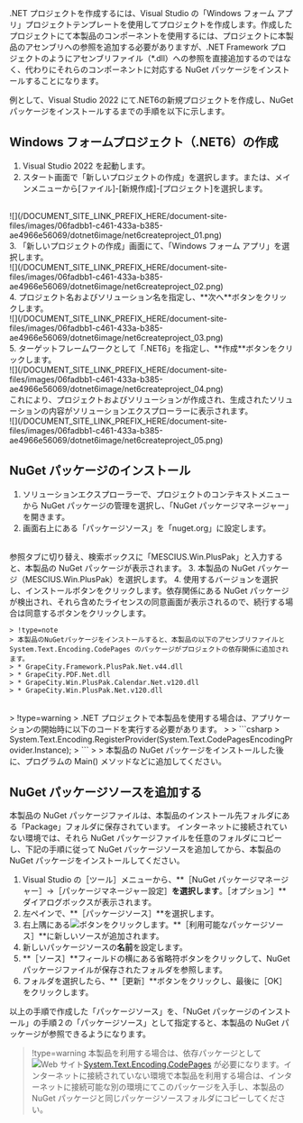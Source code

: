 .NET プロジェクトを作成するには、Visual Studio の「Windows フォーム アプリ」プロジェクトテンプレートを使用してプロジェクトを作成します。作成したプロジェクトにて本製品のコンポーネントを使用するには、プロジェクトに本製品のアセンブリへの参照を追加する必要がありますが、.NET Framework プロジェクトのようにアセンブリファイル（\*.dll）への参照を直接追加するのではなく、代わりにそれらのコンポーネントに対応する NuGet パッケージをインストールすることになります。

例として、Visual Studio 2022 にて.NET6の新規プロジェクトを作成し、NuGet パッケージをインストールするまでの手順を以下に示します。

## Windows フォームプロジェクト（.NET6）の作成

1. Visual Studio 2022 を起動します。
2. スタート画面で「新しいプロジェクトの作成」を選択します。または、メインメニューから[ファイル]-[新規作成]-[プロジェクト]を選択します。
<br>
    ![](/DOCUMENT_SITE_LINK_PREFIX_HERE/document-site-files/images/06fadbb1-c461-433a-b385-ae4966e56069/dotnet6image/net6createproject_01.png)
<br>
3. 「新しいプロジェクトの作成」画面にて、「Windows フォーム アプリ」を選択します。
<br>
    ![](/DOCUMENT_SITE_LINK_PREFIX_HERE/document-site-files/images/06fadbb1-c461-433a-b385-ae4966e56069/dotnet6image/net6createproject_02.png)
<br>
4. プロジェクト名およびソリューション名を指定し、**次へ**ボタンをクリックします。
<br>
    ![](/DOCUMENT_SITE_LINK_PREFIX_HERE/document-site-files/images/06fadbb1-c461-433a-b385-ae4966e56069/dotnet6image/net6createproject_03.png)
<br>
5. ターゲットフレームワークとして「.NET6」を指定し、**作成**ボタンをクリックします。
<br>
    ![](/DOCUMENT_SITE_LINK_PREFIX_HERE/document-site-files/images/06fadbb1-c461-433a-b385-ae4966e56069/dotnet6image/net6createproject_04.png)
<br>
    これにより、プロジェクトおよびソリューションが作成され、生成されたソリューションの内容がソリューションエクスプローラーに表示されます。
<br>
    ![](/DOCUMENT_SITE_LINK_PREFIX_HERE/document-site-files/images/06fadbb1-c461-433a-b385-ae4966e56069/dotnet6image/net6createproject_05.png)

## NuGet パッケージのインストール

1. ソリューションエクスプローラーで、プロジェクトのコンテキストメニューから NuGet パッケージの管理を選択し、「NuGet パッケージマネージャー」を開きます。
2. 画面右上にある「パッケージソース」を「nuget.org」に設定します。
<br>
    参照タブに切り替え、検索ボックスに「MESCIUS.Win.PlusPak」と入力すると、本製品の NuGet パッケージが表示されます。
3. 本製品の NuGet パッケージ（MESCIUS.Win.PlusPak）を選択します。
4. 使用するバージョンを選択し、インストールボタンをクリックします。依存関係にある NuGet パッケージが検出され、それら含めたライセンスの同意画面が表示されるので、続行する場合は同意するボタンをクリックします。

    > !type=note
    > 本製品のNuGetパッケージをインストールすると、本製品の以下のアセンブリファイルと System.Text.Encoding.CodePages のパッケージがプロジェクトの依存関係に追加されます。
    > * GrapeCity.Framework.PlusPak.Net.v44.dll
    > * GrapeCity.PDF.Net.dll
    > * GrapeCity.Win.PlusPak.Calendar.Net.v120.dll
    > * GrapeCity.Win.PlusPak.Net.v120.dll

<br>
    > !type=warning
    > .NET プロジェクトで本製品を使用する場合は、アプリケーションの開始時に以下のコードを実行する必要があります。
    >
    > ```csharp
    > System.Text.Encoding.RegisterProvider(System.Text.CodePagesEncodingProvider.Instance);
    > ```
    >
    > 本製品の NuGet パッケージをインストールした後に、プログラムの Main() メソッドなどに追加してください。

<br>

## NuGet パッケージソースを追加する

本製品の NuGet パッケージファイルは、本製品のインストール先フォルダにある「Package」フォルダに保存されています。
インターネットに接続されていない環境では、それら NuGet パッケージファイルを任意のフォルダにコピーし、下記の手順に従って NuGet パッケージソースを追加してから、本製品の NuGet パッケージをインストールしてください。

1. Visual Studio の［ツール］メニューから、**［NuGet パッケージマネージャー］→［パッケージマネージャー設定］**を選択します**。［オプション］**ダイアログボックスが表示されます。
2. 左ペインで、**［パッケージソース］**を選択します。
3. 右上隅にある![](/DOCUMENT_SITE_LINK_PREFIX_HERE/document-site-files/images/06fadbb1-c461-433a-b385-ae4966e56069/dotnet6image/addbutton.png)ボタンをクリックします。**［利用可能なパッケージソース］**に新しいソースが追加されます。
4. 新しいパッケージソースの**名前**を設定します。
5. **［ソース］**フィールドの横にある省略符ボタンをクリックして、NuGet パッケージファイルが保存されたフォルダを参照します。
6. フォルダを選択したら、**［更新］**ボタンをクリックし、最後に［OK］をクリックします。

以上の手順で作成した「パッケージソース」を、「NuGet パッケージのインストール」の手順２の「パッケージソース」として指定すると、本製品の NuGet パッケージが参照できるようになります。

> !type=warning
> 本製品を利用する場合は、依存パッケージとして ![Web サイト](/DOCUMENT_SITE_LINK_PREFIX_HERE/document-site-files/images/06fadbb1-c461-433a-b385-ae4966e56069/images/weblink.png)[System.Text.Encoding.CodePages](https://www.nuget.org/packages/System.Text.Encoding.CodePages/) が必要になります。インターネットに接続されていない環境で本製品を利用する場合は、インターネットに接続可能な別の環境にてこのパッケージを入手し、本製品の NuGet パッケージと同じパッケージソースフォルダにコピーしてください。